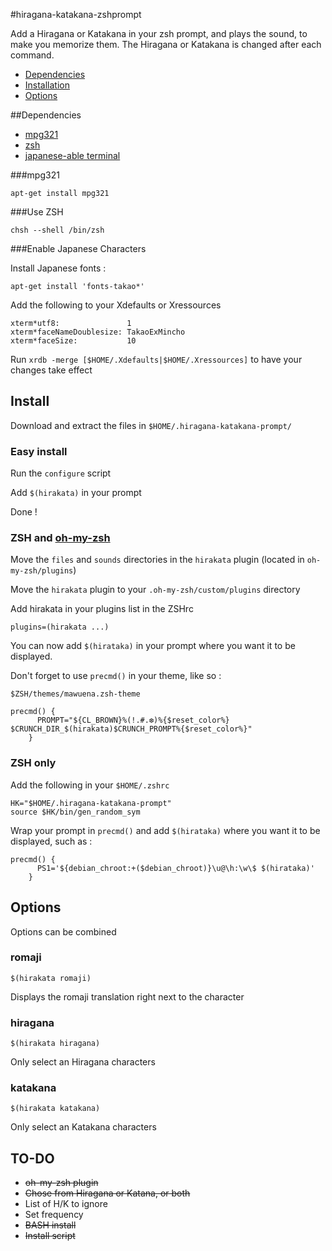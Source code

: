 #hiragana-katakana-zshprompt

Add a Hiragana or Katakana in your zsh prompt, and plays the sound, to make you memorize them.
The Hiragana or Katakana is changed after each command.

* [Dependencies](https://github.com/Mawu3n4/hiragana-katakana-prompt#dependencies)
* [Installation](https://github.com/Mawu3n4/hiragana-katakana-prompt#install)
* [Options](https://github.com/Mawu3n4/hiragana-katakana-prompt#options)

##Dependencies
 * [mpg321](https://github.com/Mawu3n4/hiragana-katakana-prompt#mpg321)
 * [zsh](https://github.com/Mawu3n4/hiragana-katakana-prompt#use-zsh)
 * [japanese-able terminal](https://github.com/Mawu3n4/hiragana-katakana-prompt#enable-japanese-characters)


###mpg321

`apt-get install mpg321`

###Use ZSH

`chsh --shell /bin/zsh`

###Enable Japanese Characters

Install Japanese fonts :

`apt-get install 'fonts-takao*'`

Add the following to your Xdefaults or Xressources

```
xterm*utf8:               1
xterm*faceNameDoublesize: TakaoExMincho
xterm*faceSize:           10
```

Run `xrdb -merge [$HOME/.Xdefaults|$HOME/.Xressources]` to have your changes take effect

## Install

Download and extract the files in `$HOME/.hiragana-katakana-prompt/`

### Easy install

Run the `configure` script

Add `$(hirakata)` in your prompt

Done !

### ZSH and [oh-my-zsh](https://github.com/robbyrussell/oh-my-zsh)

Move the `files` and `sounds` directories in the `hirakata` plugin (located in `oh-my-zsh/plugins`)

Move the `hirakata` plugin to your `.oh-my-zsh/custom/plugins` directory

Add hirakata in your plugins list in the ZSHrc
```shell
plugins=(hirakata ...)
```

You can now add `$(hirataka)` in your prompt where you want it to be displayed.

Don't forget to use `precmd()` in your theme, like so :

`$ZSH/themes/mawuena.zsh-theme`

```
precmd() {
      PROMPT="${CL_BROWN}%(!.#.❆)%{$reset_color%} $CRUNCH_DIR_$(hirakata)$CRUNCH_PROMPT%{$reset_color%}"
    }
```

### ZSH only

Add the following in your `$HOME/.zshrc`
```
HK="$HOME/.hiragana-katakana-prompt"
source $HK/bin/gen_random_sym
```

Wrap your prompt in `precmd()` and add `$(hirataka)` where you want it to be displayed, such as :
```
precmd() {
      PS1='${debian_chroot:+($debian_chroot)}\u@\h:\w\$ $(hirataka)'
    }
```

## Options

Options can be combined

### romaji

`$(hirakata romaji)`

Displays the romaji translation right next to the character

### hiragana

`$(hirakata hiragana)`

Only select an Hiragana characters

### katakana

`$(hirakata katakana)`

Only select an Katakana characters


## TO-DO
 * ~~oh-my-zsh plugin~~
 * ~~Chose from Hiragana or Katana, or both~~
 * List of H/K to ignore
 * Set frequency
 * ~~BASH install~~
 * ~~Install script~~
